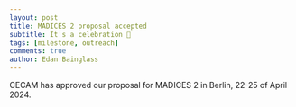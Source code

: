 ```yaml
---
layout: post
title: MADICES 2 proposal accepted
subtitle: It's a celebration 🎉
tags: [milestone, outreach]
comments: true
author: Edan Bainglass
---
```


CECAM has approved our proposal for MADICES 2 in Berlin, 22-25 of April 2024.

